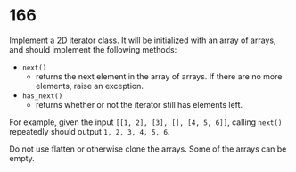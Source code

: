 [_metadata_:number]:-      "166"
[_metadata_:difficulty]:-  "Medium"
[_metadata_:asker]:-       "Uber"
[_metadata_:tags]:-        "data-structure"

# 166

Implement a 2D iterator class. It will be initialized with an array of arrays, and should implement the following methods:

- `next()`
  - returns the next element in the array of arrays. If there are no more elements, raise an exception.
- `has_next()`
  - returns whether or not the iterator still has elements left.

For example, given the input `[[1, 2], [3], [], [4, 5, 6]]`, calling `next()` repeatedly should output `1, 2, 3, 4, 5, 6`.

Do not use flatten or otherwise clone the arrays. Some of the arrays can be empty.
